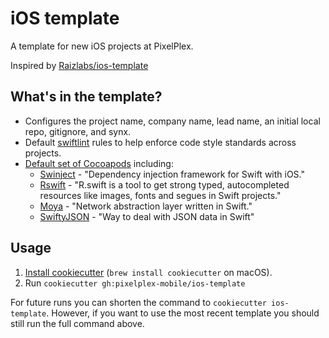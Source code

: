 # iOS template

A template for new iOS projects at PixelPlex.

Inspired by [Raizlabs/ios-template]

[Raizlabs/ios-template]: https://github.com/Raizlabs/ios-template

## What's in the template?

 - Configures the project name, company name, lead name, an initial local repo, gitignore, and synx.
 - Default [swiftlint][swiftlint] rules to help enforce code style standards across projects.
 - [Default set of Cocoapods][pods] including:
   - [Swinject][swinject] - "Dependency injection framework for Swift with iOS."
   - [Rswift][rswift] - "R.swift is a tool to get strong typed, autocompleted resources like images, fonts and segues in Swift projects."
   - [Moya][moya] - "Network abstraction layer written in Swift."
   - [SwiftyJSON][swiftyJSON] - "Way to deal with JSON data in Swift"


[swinject]: https://github.com/Swinject/Swinject
[swiftlint]: https://github.com/realm/SwiftLint
[pods]: https://cocoapods.org
[rswift]: https://github.com/mac-cain13/R.swift
[moya]: https://github.com/Moya/Moya
[swiftyJSON]: https://github.com/SwiftyJSON/SwiftyJSON

## Usage

1. [Install cookiecutter][cookiecutter] (`brew install cookiecutter` on
   macOS).
2. Run `cookiecutter gh:pixelplex-mobile/ios-template`

[cookiecutter]: http://cookiecutter.readthedocs.org/en/latest/installation.html

For future runs you can shorten the command to `cookiecutter ios-template`.
However, if you want to use the most recent template you should still run the
full command above.